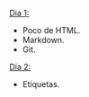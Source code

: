 [Dia 1:](https://github.com/Alexix87/html/tree/master/day1)

* Poco de HTML.
* Markdown.
* Git.

[Dia 2:](https://github.com/Alexix87/html/tree/master/day2)

* Etiquetas.